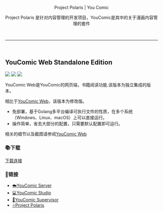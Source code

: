 <p align="center">
    Project Polaris | You Comic
</p>
<p align="center">
    Project Polaris 是针对内容管理的开发项目，YouComic是其中的关于漫画内容管理的套件
</p>
<br>
<hr>
<br>

## YouComic Web Standalone Edition
![](https://img.shields.io/badge/Project-Project%20Polaris-green) 
![](https://img.shields.io/badge/Project-YouComic-green) 
![](https://img.shields.io/badge/Version-1.0.0-yellow) 


YouComic Web是YouComic的网页端，书籍阅读功能.该版本为独立集成的版本。

相比于[YouComic Web](https://github.com/Project-XPolaris/YouComic-Web)，该版本为修改版。
- 免部署，基于Golang多平台编译可执行文件的性质，在多个系统（Windows、Linux、macOS）上可以直接运行。
- 操作简单，省去大部分的配置，只需要默认配置即可运行。

相关的细节以及截图请参阅[YouComic Web](https://github.com/Project-XPolaris/YouComic-Web)


### 📚下载
[下载连接](https://github.com/Project-XPolaris/YouComic-Explore/releases)




### 🔗链接
- [☁️YouComic Server](https://github.com/Project-XPolaris/YouComic-Server)
- [💻YouComic Studio](https://github.com/Project-XPolaris/YouComic-Studio)
- [🔨YouComic Supervisor](https://github.com/Project-XPolaris/YouComic-Supervisor)
- [⭐️Project Polaris](https://github.com/Project-XPolaris)